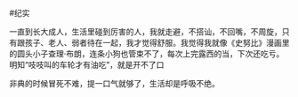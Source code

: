 #纪实 

一直到长大成人，生活里碰到厉害的人，我就走避，不搭讪，不回嘴，不周旋，只有跟孩子、老人、弱者待在一起，我才觉得舒服。我觉得我就像《史努比》漫画里的圆头小子查理·布朗，连条小狗也管束不了，每次上完露西的当，下次还吃亏。明知“吱吱叫的车轮才有油吃”，就是开不了口

非典的时候冒死不难，提一口气就够了，生活却是呼吸不绝。

